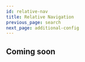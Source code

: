 ```yaml
---
id: relative-nav
title: Relative Navigation
previous_page: search
next_page: additional-config
---
```


## Coming soon
